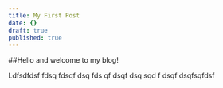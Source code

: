 ```yaml
---
title: My First Post
date: {}
draft: true
published: true
---
```

##Hello and welcome to my blog!

Ldfsdfdsf
fdsq
fdsqf
dsq
fds
qf
dsqf
dsq
sqd
f
dsqf
dsqfsqfdsf
